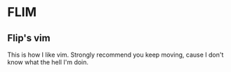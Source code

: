 # FLIM
## Flip's vim

This is how I like vim. Strongly recommend you keep moving, cause I don't know what the hell I'm doin.